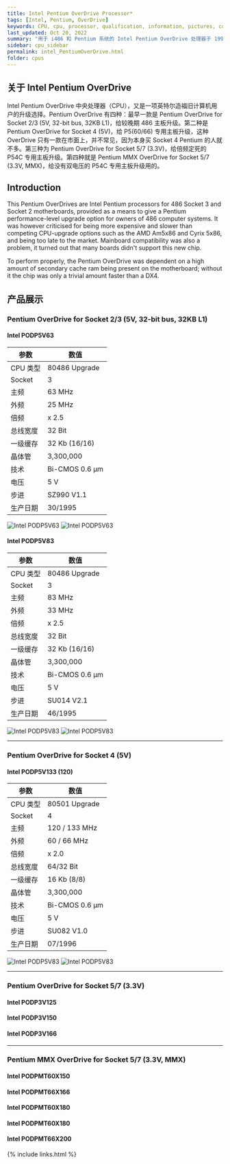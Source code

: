 ```yaml
---
title: Intel Pentium OverDrive Processor*
tags: [Intel, Pentium, OverDrive]
keywords: CPU, cpu, processor, qualification, information, pictures, core, frequency, chip packaging, packaging, cpu info, x86, collection, amd, cyrix, harris, ibm, idt, iit, intel, motorola, nec, sgs, sgs-thomson, siemens, ST, signetics, mhs, ti, texas instruments, ulsi, umc, weitek, zilog, 808x, 8085, 8088, 8086, 80188, 80186, 80286, 286, 80386, 386, i386, Am386, 386sx, 386dx, 486, i486, 586, 486sx, 486dx, overdrive, 487, pentium, 586, 5x86, 386dlc, 386slc, 486dx2, mmx, ppro, pentium-pro, pro, athlon, duron, z80, dirk oppelt, dirk, oppelt, engineering, sample, samples
last_updated: Oct 20, 2022
summary: "用于 i486 和 Pentium 系统的 Intel Pentium OverDrive 处理器于 1995 年推出。"
sidebar: cpu_sidebar
permalink: intel_PentiumOverDrive.html
folder: cpus
---
```


## 关于 Intel Pentium OverDrive

Intel Pentium OverDrive 中央处理器（CPU），又是一项英特尔造福旧计算机用户的升级选择。Pentium OverDrive 有四种：最早一款是 Pentium OverDrive for Socket 2/3 (5V, 32-bit bus, 32KB L1)，给较晚期 486 主板升级。第二种是 Pentium OverDrive for Socket 4 (5V)，给 P5(60/66) 专用主板升级，这种 OverDrive 只有一款在市面上，并不常见，因为本身买 Socket 4 Pentium 的人就不多。第三种为 Pentium OverDrive for Socket 5/7 (3.3V)，给倍频定死的 P54C 专用主板升级。第四种就是 Pentium MMX OverDrive for Socket 5/7 (3.3V, MMX)，给没有双电压的 P54C 专用主板升级用的。

## Introduction

This Pentium OverDrives are Intel Pentium processors for 486 Socket 3 and Socket 2 motherboards, provided as a means to give a Pentium performance-level upgrade option for owners of 486 computer systems. It was however criticised for being more expensive and slower than competing CPU-upgrade options such as the AMD Am5x86 and Cyrix 5x86, and being too late to the market. Mainboard compatibility was also a problem, it turned out that many boards didn't support this new chip.
 
To perform properly, the Pentium OverDrive was dependent on a high amount of secondary cache ram being present on the motherboard; without it the chip was only a trivial amount faster than a DX4.

## 产品展示

### Pentium OverDrive for Socket 2/3 (5V, 32-bit bus, 32KB L1)

#### Intel PODP5V63

| 参数 | 数值 |
| ------ | ------ |
| CPU 类型 | 80486 Upgrade |
| Socket | 3 |
| 主频 | 63 MHz |
| 外频 | 25 MHz |
| 倍频 | x 2.5 |
| 总线宽度 | 32 Bit |
| 一级缓存 | 32 Kb (16/16) |
| 晶体管 | 3,300,000 |
| 技术 | Bi-CMOS 0.6 µm |
| 电压 | 5 V |
| 步进 | SZ990  V1.1 |
| 生产日期 | 30/1995 |

![Intel PODP5V63](/images/cpus/Intel/PODP5V63-CPGA-F.jpg)
![Intel PODP5V63](/images/cpus/Intel/PODP5V63-CPGA-R.jpg)

#### Intel PODP5V83

| 参数 | 数值 |
| ------ | ------ |
| CPU 类型 | 80486 Upgrade |
| Socket | 3 |
| 主频 | 83 MHz |
| 外频 | 33 MHz |
| 倍频 | x 2.5 |
| 总线宽度 | 32 Bit |
| 一级缓存 | 32 Kb (16/16) |
| 晶体管 | 3,300,000 |
| 技术 | Bi-CMOS 0.6 µm |
| 电压 | 5 V |
| 步进 | SU014  V2.1 |
| 生产日期 | 46/1995 |

![Intel PODP5V83](/images/cpus/Intel/PODP5V83-CPGA-F.jpg)
![Intel PODP5V83](/images/cpus/Intel/PODP5V83-CPGA-R.jpg)

---------

### Pentium OverDrive for Socket 4 (5V)

#### Intel PODP5V133 (120)

| 参数 | 数值 |
| ------ | ------ |
| CPU 类型 | 80501 Upgrade |
| Socket | 4 |
| 主频 | 120 / 133 MHz |
| 外频 | 60 / 66 MHz |
| 倍频 | x 2.0 |
| 总线宽度 | 64/32 Bit |
| 一级缓存 | 16 Kb (8/8) |
| 晶体管 | 3,300,000 |
| 技术 | Bi-CMOS 0.6 µm |
| 电压 | 5 V |
| 步进 | SU082  V1.0 |
| 生产日期 | 07/1996 |

![Intel PODP5V83](/images/cpus/Intel/PODP5V133-CPGA-F.jpg)
![Intel PODP5V83](/images/cpus/Intel/PODP5V133-CPGA-R.jpg)

---------

### Pentium OverDrive for Socket 5/7 (3.3V)

#### Intel PODP3V125

#### Intel PODP3V150

#### Intel PODP3V166

---------

### Pentium MMX OverDrive for Socket 5/7 (3.3V, MMX)

#### Intel PODPMT60X150

#### Intel PODPMT66X166

#### Intel PODPMT60X180

#### Intel PODPMT60X180

#### Intel PODPMT66X200

{% include links.html %}
